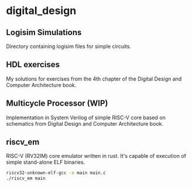 # digital_design

## Logisim Simulations
Directory containing logisim files for simple circuits.

## HDL exercises
My solutions for exercises from the 4th chapter of the Digital Design and Computer Architecture book.

## Multicycle Processor (WIP)
Implementation in System Verilog of simple RISC-V core based on schematics from Digital Design and Computer Architecture book.

## riscv_em
RISC-V (RV32IM) core emulator written in rust. It's capable of execution of simple stand-alone ELF binaries.

```bash
riscv32-unknown-elf-gcc -o main main.c
./riscv_em main
```
